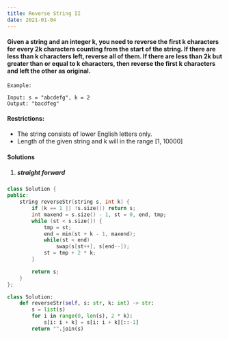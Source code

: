 ```yaml
---
title: Reverse String II
date: 2021-01-04
---
```

#### Given a string and an integer k, you need to reverse the first k characters for every 2k characters counting from the start of the string. If there are less than k characters left, reverse all of them. If there are less than 2k but greater than or equal to k characters, then reverse the first k characters and left the other as original.

```
Example:

Input: s = "abcdefg", k = 2
Output: "bacdfeg"
```

#### Restrictions:

-    The string consists of lower English letters only.
-    Length of the given string and k will in the range [1, 10000]

#### Solutions

1. ##### straight forward

```cpp
class Solution {
public:
    string reverseStr(string s, int k) {
        if (k == 1 || !s.size()) return s;
        int maxend = s.size() - 1, st = 0, end, tmp;
        while (st < s.size()) {
            tmp = st;
            end = min(st + k - 1, maxend);
            while(st < end)
                swap(s[st++], s[end--]);
            st = tmp + 2 * k;
        }

        return s;
    }
};
```

```python
class Solution:
    def reverseStr(self, s: str, k: int) -> str:
        s = list(s)
        for i in range(0, len(s), 2 * k):
            s[i: i + k] = s[i: i + k][::-1]
        return "".join(s)
```